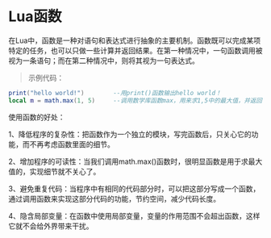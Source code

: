 # Lua函数

在Lua中，函数是一种对语句和表达式进行抽象的主要机制。函数既可以完成某项特定的任务，也可以只做一些计算并返回结果。在第一种情况中，一句函数调用被视为一条语句；而在第二种情况中，则将其视为一句表达式。

>示例代码：

```lua
print("hello world!")        --用print()函数输出hello world！
local m = math.max(1, 5)     --调用数学库函数max，用来求1,5中的最大值，并返回 赋给 m
```

使用函数的好处：  

1、降低程序的复杂性：把函数作为一个独立的模块，写完函数后，只关心它的功能，而不再考虑函数里面的细节。

2、增加程序的可读性：当我们调用math.max()函数时，很明显函数是用于求最大值的，实现细节就不关心了。

3、避免重复代码：当程序中有相同的代码部分时，可以把这部分写成一个函数，通过调用函数来实现这部分代码的功能，节约空间，减少代码长度。  

4、隐含局部变量：在函数中使用局部变量，变量的作用范围不会超出函数，这样它就不会给外界带来干扰。
